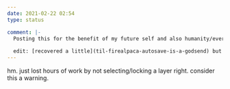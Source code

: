 ```yaml
---
date: 2021-02-22 02:54
type: status

comment: |-
  Posting this for the benefit of my future self and also humanity/every digital artist ever. Now if you’ll excuse me: AAAAAAAAAAAAAAAAAAAAAAAAAAAAAAAAAAAAAAAAAAAAAAAAAAAAAAAAAAAAAAAAAAAAAAAAAAAAAAAAAAAAAAAAAAAAAAAAAAAAAAAAAAAAAAAAAAAAAAAAAAAAAAAAAAAAAAAAA[…]
  
  edit: [recovered a little](til-firealpaca-autosave-is-a-godsend) but at the cost of my sanity
---
```

hm. just lost hours of work by not selecting/locking a layer right. consider this a warning.